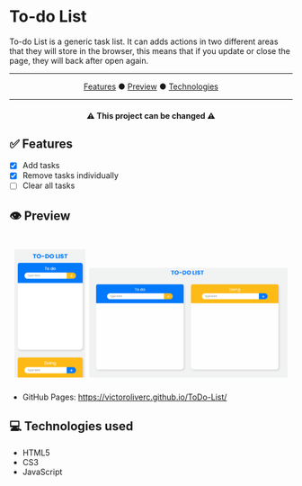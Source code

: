 # To-do List

<p> To-do List is a generic task list. It can adds actions in two different areas that they will store in the browser, this means that if you update or close the page, they will back after open again.</p>

<hr>
<p align="center">
  <a href="#features">Features</a> ●
  <a href="#preview">Preview</a> ● 
  <a href="#technologies">Technologies</a>
</p>
<hr>

<h4 align="center"> ⚠️ This project can be changed ⚠️</h4>

<h2 id="features">✅ Features</h2>

- [x] Add tasks
- [x] Remove tasks individually
- [ ] Clear all tasks

<h2 id="preview">👁️ Preview</h2>

<h1 align="center">
  <img width=25% src="./assets/todoList-mobile.gif" alt="mobile-version">
  <img width=70% src="./assets/todoList.gif" alt="desktop-version">
</h1>

- GitHub Pages: https://victoroliverc.github.io/ToDo-List/

<h2 id="technologies">💻 Technologies used</h2>

- HTML5
- CS3
- JavaScript

